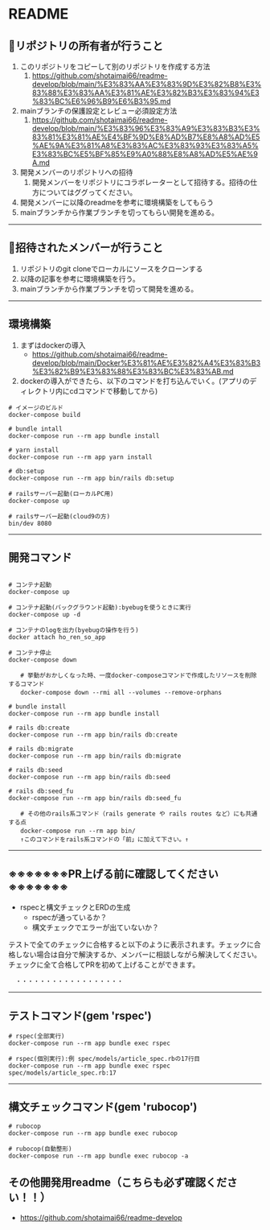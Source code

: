 # README
## 🌟リポジトリの所有者が行うこと
1. このリポジトリをコピーして別のリポジトリを作成する方法
   1.  https://github.com/shotaimai66/readme-develop/blob/main/%E3%83%AA%E3%83%9D%E3%82%B8%E3%83%88%E3%83%AA%E3%81%AE%E3%82%B3%E3%83%94%E3%83%BC%E6%96%B9%E6%B3%95.md
2. mainブランチの保護設定とレビュー必須設定方法
   1. https://github.com/shotaimai66/readme-develop/blob/main/%E3%83%96%E3%83%A9%E3%83%B3%E3%83%81%E3%81%AE%E4%BF%9D%E8%AD%B7%E8%A8%AD%E5%AE%9A%E3%81%A8%E3%83%AC%E3%83%93%E3%83%A5%E3%83%BC%E5%BF%85%E9%A0%88%E8%A8%AD%E5%AE%9A.md
3. 開発メンバーのリポジトリへの招待
   1. 開発メンバーをリポジトリにコラボレーターとして招待する。招待の仕方についてはググってください。
4. 開発メンバーに以降のreadmeを参考に環境構築をしてもらう
5. mainブランチから作業ブランチを切ってもらい開発を進める。

---

## 🌟招待されたメンバーが行うこと
1. リポジトリのgit cloneでローカルにソースをクローンする
2. 以降の記事を参考に環境構築を行う。
3. mainブランチから作業ブランチを切って開発を進める。

---

## 環境構築
1. まずはdockerの導入
    - https://github.com/shotaimai66/readme-develop/blob/main/Docker%E3%81%AE%E3%82%A4%E3%83%B3%E3%82%B9%E3%83%88%E3%83%BC%E3%83%AB.md
2. dockerの導入ができたら、以下のコマンドを打ち込んでいく。(アプリのディレクトリ内にcdコマンドで移動してから)

```
# イメージのビルド
docker-compose build

# bundle intall
docker-compose run --rm app bundle install

# yarn install
docker-compose run --rm app yarn install

# db:setup
docker-compose run --rm app bin/rails db:setup

# railsサーバー起動(ローカルPC用)
docker-compose up

# railsサーバー起動(cloud9の方)
bin/dev 8080
```

---

## 開発コマンド
```

# コンテナ起動
docker-compose up

# コンテナ起動(バックグラウンド起動):byebugを使うときに実行
docker-compose up -d

# コンテナのlogを出力(byebugの操作を行う)
docker attach ho_ren_so_app

# コンテナ停止
docker-compose down

　　# 挙動がおかしくなった時、一度docker-composeコマンドで作成したリソースを削除するコマンド
　　docker-compose down --rmi all --volumes --remove-orphans

# bundle install
docker-compose run --rm app bundle install

# rails db:create
docker-compose run --rm app bin/rails db:create

# rails db:migrate
docker-compose run --rm app bin/rails db:migrate

# rails db:seed
docker-compose run --rm app bin/rails db:seed

# rails db:seed_fu
docker-compose run --rm app bin/rails db:seed_fu

　　# その他のrails系コマンド（rails generate や rails routes など）にも共通する点
　　docker-compose run --rm app bin/
　　↑このコマンドをrails系コマンドの「前」に加えて下さい。↑

```

---

## ※※※※※※※PR上げる前に確認してください※※※※※※※
- rspecと構文チェックとERDの生成
  - rspecが通っているか？
  - 構文チェックでエラーが出ていないか？

テストで全てのチェックに合格すると以下のように表示されます。チェックに合格しない場合は自分で解決するか、メンバーに相談しながら解決してください。チェックに全て合格してPRを初めて上げることができます。
```
  ・・・・・・・・・・・・・・・・・・
```

---

## テストコマンド(gem 'rspec')
```
# rspec(全部実行)
docker-compose run --rm app bundle exec rspec

# rspec(個別実行):例 spec/models/article_spec.rbの17行目
docker-compose run --rm app bundle exec rspec spec/models/article_spec.rb:17
```

---

## 構文チェックコマンド(gem 'rubocop')
```
# rubocop
docker-compose run --rm app bundle exec rubocop

# rubocop(自動整形)
docker-compose run --rm app bundle exec rubocop -a
```


## その他開発用readme（こちらも必ず確認ください！！）
- https://github.com/shotaimai66/readme-develop
